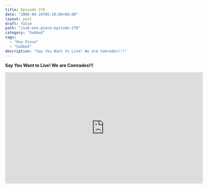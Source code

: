 ```yaml
---
title: Episode 278
date: "2006-09-24T05:30:00+00:00"
layout: post
draft: false
path: "/sub-one-piece-episode-278"
category: "Subbed"
tags:
  - "One Piece"
  - "Subbed"
description: "Say You Want to Live! We are Comrades!!!"
---
```


**Say You Want to Live! We are Comrades!!!**

<iframe width="640" height="360" src="https://www.rapidvideo.com/e/FXQHJB3X4N" frameborder="0" marginwidth=0 marginheight=0 scrolling=no allowfullscreen></iframe>

